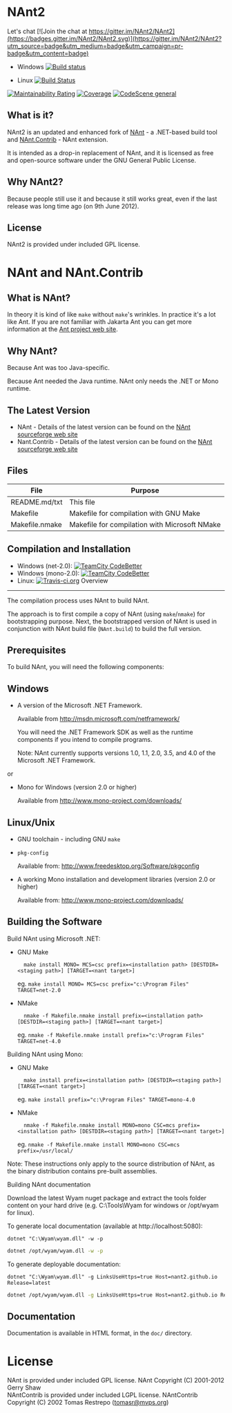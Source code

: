 NAnt2
====
Let's chat [![Join the chat at https://gitter.im/NAnt2/NAnt2](https://badges.gitter.im/NAnt2/NAnt2.svg)](https://gitter.im/NAnt2/NAnt2?utm_source=badge&utm_medium=badge&utm_campaign=pr-badge&utm_content=badge)

* Windows [![Build status](https://ci.appveyor.com/api/projects/status/jf9itaqnhmjf4aw8/branch/master?svg=true)](https://ci.appveyor.com/project/savornicesei/nant2/branch/master)

* Linux [![Build Status](https://travis-ci.org/savornicesei/NAnt2.svg?branch=master)](https://travis-ci.org/savornicesei/NAnt2)

[![Maintainability Rating](https://sonarcloud.io/api/project_badges/measure?project=nant2&metric=sqale_rating)](https://sonarcloud.io/dashboard?id=nant2) [![Coverage](https://sonarcloud.io/api/project_badges/measure?project=nant2&metric=coverage)](https://sonarcloud.io/dashboard?id=nant2)
[![CodeScene general](https://codescene.io/images/analyzed-by-codescene-badge.svg)](https://codescene.io/projects/10108)


What is it? 
-----------
NAnt2 is an updated and enhanced fork of [NAnt](https://github.com/nant/nant) - a .NET-based build tool and [NAnt.Contrib](https://github.com/nant/nantcontrib) - NAnt extension. 

It is intended as a drop-in replacement of NAnt, and it is licensed as free and open-source software under the GNU General Public License.

Why NAnt2?
---------
Because people still use it and because it still works great, even if the last release was long time ago (on 9th June 2012).

License
-------
NAnt2 is provided under included GPL license.

NAnt and NAnt.Contrib
=====================

What is NAnt?
-------------
In theory it is kind of like `make` without `make`'s wrinkles. In practice it's a lot like Ant.
If you are not familiar with Jakarta Ant you can get more information at the [Ant project web site](http://ant.apache.org/).


Why NAnt?
---------
Because Ant was too Java-specific.

Because Ant needed the Java runtime. NAnt only needs the .NET or Mono runtime.


The Latest Version
------------------
* NAnt - Details of the latest version can be found on the [NAnt sourceforge web site](http://nant.sourceforge.net/)
* Nant.Contrib - Details of the latest version can be found on the [NAnt sourceforge web site](http://nantcontrib.sourceforge.net/)


Files
-----
|  File           |  Purpose                                        |
| --------------- | ----------------------------------------------- |
|  README.md/txt  |  This file                                      |
|  Makefile       |  Makefile for compilation with GNU Make         |
|  Makefile.nmake |  Makefile for compilation with Microsoft NMake  |


Compilation and Installation
-----------------------------
* Windows (net-2.0): [![TeamCity CodeBetter](https://img.shields.io/teamcity/codebetter/bt387.svg)](http://teamcity.codebetter.com/project.html?projectId=NAnt&guest=1)
* Windows (mono-2.0): [![TeamCity CodeBetter](https://img.shields.io/teamcity/codebetter/bt175.svg)](http://teamcity.codebetter.com/project.html?projectId=NAnt&guest=1)
* Linux: [![Travis-ci.org](https://travis-ci.org/nant/nant.svg)](https://travis-ci.org/nant/nant)
Overview
--------
The compilation process uses NAnt to build NAnt.

The approach is to first compile a copy of NAnt (using `make`/`nmake`) for
bootstrapping purpose. Next, the bootstrapped version of NAnt is used in
conjunction with NAnt build file (`NAnt.build`) to build the full version.


Prerequisites
-------------
To build NAnt, you will need the following components:

Windows
-------

* A version of the Microsoft .NET Framework.

  Available from http://msdn.microsoft.com/netframework/
  
  You will need the .NET Framework SDK as well as the runtime 
  components if you intend to compile programs.

  Note: NAnt currently supports versions 1.0, 1.1, 2.0, 3.5, and 4.0 
  of the Microsoft .NET Framework. 

or

* Mono for Windows (version 2.0 or higher)

  Available from http://www.mono-project.com/downloads/

Linux/Unix
----------

* GNU toolchain - including GNU `make`

* `pkg-config`

    Available from: http://www.freedesktop.org/Software/pkgconfig

* A working Mono installation and development libraries (version 2.0 or higher)

    Available from: http://www.mono-project.com/downloads/

        
Building the Software
---------------------
   
Build NAnt using Microsoft .NET:     

* GNU Make

        make install MONO= MCS=csc prefix=<installation path> [DESTDIR=<staging path>] [TARGET=<nant target>]

    eg. `make install MONO= MCS=csc prefix="c:\Program Files" TARGET=net-2.0`

* NMake

        nmake -f Makefile.nmake install prefix=<installation path> [DESTDIR=<staging path>] [TARGET=<nant target>]

    eg. `nmake -f Makefile.nmake install prefix="c:\Program Files" TARGET=net-4.0`


Building NAnt using Mono:

* GNU Make

        make install prefix=<installation path> [DESTDIR=<staging path>] [TARGET=<nant target>]

    eg. `make install prefix="c:\Program Files" TARGET=mono-4.0`

* NMake

        nmake -f Makefile.nmake install MONO=mono CSC=mcs prefix=<installation path> [DESTDIR=<staging path>] [TARGET=<nant target>]

    eg. `nmake -f Makefile.nmake install MONO=mono CSC=mcs prefix=/usr/local/`

Note: These instructions only apply to the source distribution of NAnt, as the
binary distribution contains pre-built assemblies.

Building  NAnt documentation

Download the latest Wyam nuget package and extract the tools folder content on your hard drive (e.g. C:\Tools\Wyam for windows or /opt/wyam for linux).

To generate local documentation (available at http://localhost:5080):

```batch
dotnet "C:\Wyam\wyam.dll" -w -p
```

```bash
dotnet /opt/wyam/wyam.dll -w -p
```

To generate deployable documentation:

```batch
dotnet "C:\Wyam\wyam.dll" -g LinksUseHttps=true Host=nant2.github.io Release=latest
```

```bash
dotnet /opt/wyam/wyam.dll -g LinksUseHttps=true Host=nant2.github.io Release=latest
```

Documentation
-------------
Documentation is available in HTML format, in the `doc/` directory.


License
========
NAnt is provided under included GPL license. NAnt Copyright (C) 2001-2012 Gerry Shaw  
NAntContrib is provided under included LGPL license. NAntContrib Copyright (C) 2002 Tomas Restrepo (tomasr@mvps.org)  

